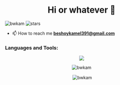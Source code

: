 <h1 align="center">Hi or whatever 👋</h1>

<p float="left">
<img src="https://komarev.com/ghpvc/?username=bwkam&label=Profile%20views&color=0e75b6&style=flat" alt="bwkam" /> 
<img src="https://img.shields.io/github/stars/bwkam?label=Stars" alt="stars">
</p>

- 📫 How to reach me **beshoykamel391@gmail.com**



<h3 align="left">Languages and Tools:</h3>

<p align="center">
<img src="https://skillicons.dev/icons?i=js,html,css,react,nextjs,haxe,haxeflixel,c,rust,haskell,nix,tailwindcss,linux,git,firebase,mongodb,nodejs,express,figma,ps,bash,neovim,vim,github,markdown,postman,py,vscode,&perline=10&theme=dark"/>
</p>

<p align="center"><img align="center" src="https://github-readme-stats.vercel.app/api/top-langs?username=bwkam&show_icons=true&locale=en&layout=compact&bg_color=1e1e2e&text_color=cdd6f4&icon_color=cba6f7&title_color=94e2d5" alt="bwkam" /></p>

<p align="center">&nbsp;<img align="center" src="https://github-readme-stats.vercel.app/api?username=bwkam&show_icons=true&locale=en&bg_color=1e1e2e&text_color=cdd6f4&icon_color=cba6f7&title_color=94e2d5" alt="bwkam" /></p>
